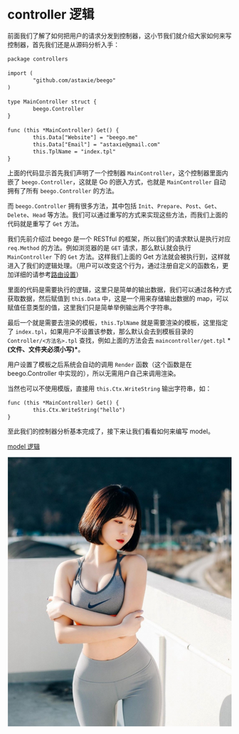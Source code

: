 # controller 逻辑

前面我们了解了如何把用户的请求分发到控制器，这小节我们就介绍大家如何来写控制器，首先我们还是从源码分析入手：

```
package controllers

import (
        "github.com/astaxie/beego"
)

type MainController struct {
        beego.Controller
}

func (this *MainController) Get() {
        this.Data["Website"] = "beego.me"
        this.Data["Email"] = "astaxie@gmail.com"
        this.TplName = "index.tpl"
}
```

上面的代码显示首先我们声明了一个控制器 `MainController`，这个控制器里面内嵌了 `beego.Controller`，这就是 Go 的嵌入方式，也就是 `MainController` 自动拥有了所有 `beego.Controller` 的方法。

而 `beego.Controller` 拥有很多方法，其中包括 `Init`、`Prepare`、`Post`、`Get`、`Delete`、`Head` 等方法。我们可以通过重写的方式来实现这些方法，而我们上面的代码就是重写了 `Get` 方法。

我们先前介绍过 beego 是一个 RESTful 的框架，所以我们的请求默认是执行对应 `req.Method` 的方法。例如浏览器的是 `GET` 请求，那么默认就会执行 `MainController` 下的 `Get` 方法。这样我们上面的 Get 方法就会被执行到，这样就进入了我们的逻辑处理。（用户可以改变这个行为，通过注册自定义的函数名，更加详细的请参考[路由设置](https://beego.me/docs/mvc/controller/router.md#自定义方法及-restful-规则)）

里面的代码是需要执行的逻辑，这里只是简单的输出数据，我们可以通过各种方式获取数据，然后赋值到 `this.Data` 中，这是一个用来存储输出数据的 map，可以赋值任意类型的值，这里我们只是简单举例输出两个字符串。

最后一个就是需要去渲染的模板，`this.TplName` 就是需要渲染的模板，这里指定了 `index.tpl`，如果用户不设置该参数，那么默认会去到模板目录的 `Controller/<方法名>.tpl` 查找，例如上面的方法会去 `maincontroller/get.tpl` ***(文件、文件夹必须小写)\***。

用户设置了模板之后系统会自动的调用 `Render` 函数（这个函数是在 beego.Controller 中实现的），所以无需用户自己来调用渲染。

当然也可以不使用模版，直接用 `this.Ctx.WriteString` 输出字符串，如：

```
func (this *MainController) Get() {
        this.Ctx.WriteString("hello")
}
```

至此我们的控制器分析基本完成了，接下来让我们看看如何来编写 model。

[model 逻辑](./model.html)

![1598108581888](Controller.assets/1598105665703.png)